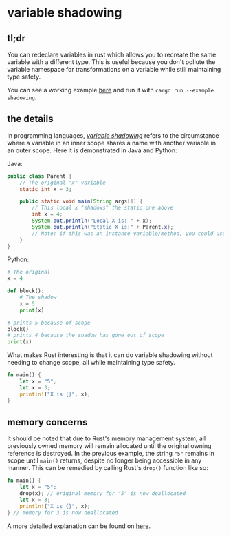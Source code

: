 # variable shadowing

## tl;dr

You can redeclare variables in rust which allows you to recreate the same variable with a different type. This is useful because you don't pollute the variable namespace for transformations on a variable while still maintaining type safety.

You can see a working example [here](../examples/shadowing/main.rs) and run it with `cargo run --example shadowing`.

## the details

In programming languages, [_variable shadowing_](https://en.wikipedia.org/wiki/Variable_shadowing) refers to the circumstance where a variable in an inner scope shares a name with another variable in an outer scope. Here it is demonstrated in Java and Python:

Java:

```java
public class Parent {
    // The original "x" variable
    static int x = 3;

    public static void main(String args[]) {
        // This local x "shadows" the static one above
        int x = 4;
        System.out.println("Local X is: " + x);
        System.out.println("Static X is:" + Parent.x);
        // Note: if this was an instance variable/method, you could use `this.field` to access it
    }
}
```

Python:

```python
# The original
x = 4

def block():
    # The shadow
    x = 5
    print(x)

# prints 5 because of scope
block()
# prints 4 because the shadow has gone out of scope
print(x)
```

What makes Rust interesting is that it can do variable shadowing without needing to change scope, all while maintaining type safety.

```rust
fn main() {
    let x = "5";
    let x = 3;
    println!("X is {}", x);
}
```

## memory concerns

It should be noted that due to Rust's memory management system, all previously owned memory will remain allocated until the original owning reference is destroyed. In the previous example, the string `"5"` remains in scope until `main()` returns, despite no longer being accessible in any manner. This can be remedied by calling Rust's `drop()` function like so:

```rust
fn main() {
    let x = "5";
    drop(x); // original memory for "5" is now deallocated
    let x = 3;
    println!("X is {}", x);
} // memory for 3 is now deallocated
```

A more detailed explanation can be found on [here](https://stackoverflow.com/questions/48227347/does-rust-free-up-the-memory-of-overwritten-variables).
